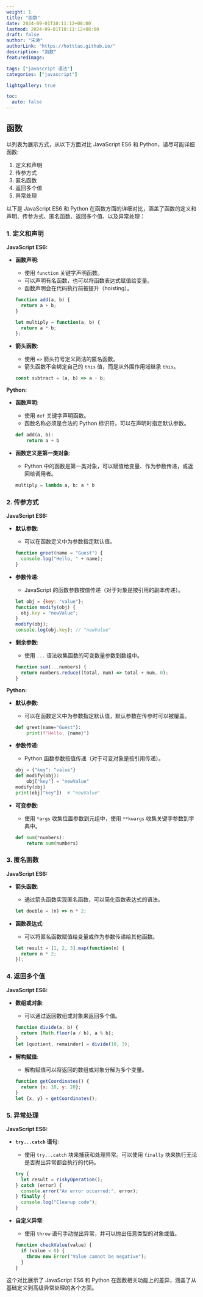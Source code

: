 ```yaml
---
weight: 1
title: "函数"
date: 2024-09-01T10:11:12+08:00
lastmod: 2024-09-01T10:11:12+08:00
draft: false
author: "宋涛"
authorLink: "https://hotttao.github.io/"
description: "函数"
featuredImage: 

tags: ["javascript 语法"]
categories: ["javascript"]

lightgallery: true

toc:
  auto: false
---
```



## 函数
以列表为展示方式，从以下方面对比 JavaScript ES6 和 Python，请尽可能详细
函数:
1. 定义和声明
2. 传参方式
3. 匿名函数
4. 返回多个值
5. 异常处理

以下是 JavaScript ES6 和 Python 在函数方面的详细对比，涵盖了函数的定义和声明、传参方式、匿名函数、返回多个值、以及异常处理：

### 1. 定义和声明

**JavaScript ES6:**
- **函数声明**:
  - 使用 `function` 关键字声明函数。
  - 可以声明有名函数，也可以将函数表达式赋值给变量。
  - 函数声明会在代码执行前被提升（hoisting）。
  ```javascript
  function add(a, b) {
    return a + b;
  }

  let multiply = function(a, b) {
    return a * b;
  };
  ```

- **箭头函数**:
  - 使用 `=>` 箭头符号定义简洁的匿名函数。
  - 箭头函数不会绑定自己的 `this` 值，而是从外围作用域继承 `this`。
  ```javascript
  const subtract = (a, b) => a - b;
  ```

**Python:**
- **函数声明**:
  - 使用 `def` 关键字声明函数。
  - 函数名称必须是合法的 Python 标识符，可以在声明时指定默认参数。
  ```python
  def add(a, b):
      return a + b
  ```

- **函数定义是第一类对象**:
  - Python 中的函数是第一类对象，可以赋值给变量、作为参数传递，或返回给调用者。
  ```python
  multiply = lambda a, b: a * b
  ```

### 2. 传参方式

**JavaScript ES6:**
- **默认参数**:
  - 可以在函数定义中为参数指定默认值。
  ```javascript
  function greet(name = "Guest") {
    console.log("Hello, " + name);
  }
  ```

- **参数传递**:
  - JavaScript 的函数参数按值传递（对于对象是按引用的副本传递）。
  ```javascript
  let obj = {key: "value"};
  function modify(obj) {
    obj.key = "newValue";
  }
  modify(obj);
  console.log(obj.key); // "newValue"
  ```

- **剩余参数**:
  - 使用 `...` 语法收集函数的可变数量参数到数组中。
  ```javascript
  function sum(...numbers) {
    return numbers.reduce((total, num) => total + num, 0);
  }
  ```

**Python:**
- **默认参数**:
  - 可以在函数定义中为参数指定默认值，默认参数在传参时可以被覆盖。
  ```python
  def greet(name="Guest"):
      print(f"Hello, {name}")
  ```

- **参数传递**:
  - Python 函数参数按值传递（对于可变对象是按引用传递）。
  ```python
  obj = {"key": "value"}
  def modify(obj):
      obj["key"] = "newValue"
  modify(obj)
  print(obj["key"])  # "newValue"
  ```

- **可变参数**:
  - 使用 `*args` 收集位置参数到元组中，使用 `**kwargs` 收集关键字参数到字典中。
  ```python
  def sum(*numbers):
      return sum(numbers)
  ```

### 3. 匿名函数

**JavaScript ES6:**
- **箭头函数**:
  - 通过箭头函数实现匿名函数，可以简化函数表达式的语法。
  ```javascript
  let double = (n) => n * 2;
  ```

- **函数表达式**:
  - 可以将匿名函数赋值给变量或作为参数传递给其他函数。
  ```javascript
  let result = [1, 2, 3].map(function(n) {
    return n * 2;
  });
  ```

### 4. 返回多个值

**JavaScript ES6:**
- **数组或对象**:
  - 可以通过返回数组或对象来返回多个值。
  ```javascript
  function divide(a, b) {
    return [Math.floor(a / b), a % b];
  }
  let [quotient, remainder] = divide(10, 3);
  ```

- **解构赋值**:
  - 解构赋值可以将返回的数组或对象分解为多个变量。
  ```javascript
  function getCoordinates() {
    return {x: 10, y: 20};
  }
  let {x, y} = getCoordinates();
  ```


### 5. 异常处理

**JavaScript ES6:**
- **`try...catch` 语句**:
  - 使用 `try...catch` 块来捕获和处理异常。可以使用 `finally` 块来执行无论是否抛出异常都会执行的代码。
  ```javascript
  try {
    let result = riskyOperation();
  } catch (error) {
    console.error("An error occurred:", error);
  } finally {
    console.log("Cleanup code");
  }
  ```

- **自定义异常**:
  - 使用 `throw` 语句手动抛出异常，并可以抛出任意类型的对象或值。
  ```javascript
  function checkValue(value) {
    if (value < 0) {
      throw new Error("Value cannot be negative");
    }
  }
  ```


这个对比展示了 JavaScript ES6 和 Python 在函数相关功能上的差异，涵盖了从基础定义到高级异常处理的各个方面。